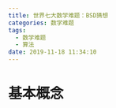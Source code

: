 ```yaml
---
title: 世界七大数学难题：BSD猜想
categories: 数学难题
tags:
  - 数学难题
  - 算法
date: 2019-11-18 11:34:10
---
```




<!-- more -->

# 基本概念

